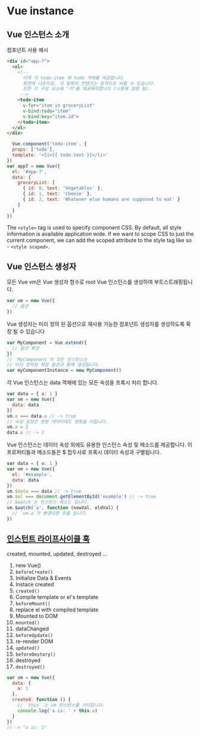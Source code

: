 # Vue instance

## Vue 인스턴스 소개

  컴포넌트 사용 예시
  ```html
  <div id="app-7">
    <ol>
      <!--
        이제 각 todo-item 에 todo 객체를 제공합니다.
        화면에 나오므로, 각 항목의 컨텐츠는 동적으로 바뀔 수 있습니다.
        또한 각 구성 요소에 "키"를 제공해야합니다 (나중에 설명 됨).
       -->
      <todo-item
        v-for="item in groceryList"
        v-bind:todo="item"
        v-bind:key="item.id">
      </todo-item>
    </ol>
  </div>
  ```
  ```js
    Vue.component('todo-item', {
    props: ['todo'],
    template: '<li>{{ todo.text }}</li>'
  })
  var app7 = new Vue({
    el: '#app-7',
    data: {
      groceryList: [
        { id: 0, text: 'Vegetables' },
        { id: 1, text: 'Cheese' },
        { id: 2, text: 'Whatever else humans are supposed to eat' }
      ]
    }
  })
  ```

  The `<style>` tag is used to specify component CSS. By default, all style information is available application wide. If we want to scope CSS to just the current component, we can add the scoped attribute to the style tag like so - `<style scoped>`.

## Vue 인스턴스 생성자

모든 Vue vm은 Vue 생성자 함수로 root Vue 인스턴스를 생성하여 부트스트래핑됩니다.
  ```js
  var vm = new Vue({
    // 옵션
  })
  ```

Vue 생성자는 미리 정의 된 옵션으로 재사용 가능한 컴포넌트 생성자를 생성하도록 확장 될 수 있습니다
  ```js
  var MyComponent = Vue.extend({
    // 옵션 확장
  })
  // `MyComponent`의 모든 인스턴스는
  // 미리 정의된 확장 옵션과 함께 생성됩니다.
  var myComponentInstance = new MyComponent()
  ```

각 Vue 인스턴스는 data 객체에 있는 모든 속성을 프록시 처리 합니다.
  ```js
  var data = { a: 1 }
  var vm = new Vue({
    data: data
  })
  vm.a === data.a // -> true
  // 속성 설정은 원본 데이터에도 영향을 미칩니다.
  vm.a = 2
  data.a // -> 2
  ```

Vue 인스턴스는 데이터 속성 외에도 유용한 인스턴스 속성 및 메소드를 제공합니다. 이 프로퍼티들과 메소드들은 $ 접두사로 프록시 데이터 속성과 구별됩니다.
  ```js
  var data = { a: 1 }
  var vm = new Vue({
    el: '#example',
    data: data
  })
  vm.$data === data // -> true
  vm.$el === document.getElementById('example') // -> true
  // $watch 는 인스턴스 메소드 입니다.
  vm.$watch('a', function (newVal, oldVal) {
    // `vm.a`가 변경되면 호출 됩니다.
  })
  ```

## [인스턴트 라이프사이클 훅](https://kr.vuejs.org/v2/guide/instance.html#%EB%9D%BC%EC%9D%B4%ED%94%84%EC%82%AC%EC%9D%B4%ED%81%B4-%EB%8B%A4%EC%9D%B4%EC%96%B4%EA%B7%B8%EB%9E%A8)

created, mounted, updated, destroyed ...

1. new Vue()
1. `beforeCreate()`
1. Initialize Data & Events
1. Instace created
1. `created()`
1. Compile template or el's template
1. `beforeMount()`
1. replace el with compiled template
1. Mounted to DOM
1. `mounted()`
1. dataChanged
1. `beforeUpdate()`
1. re-render DOM
1. `updated()`
1. `beforeDestory()`
1. destroyed
1. `destroyed()`

```js
var vm = new Vue({
  data: {
    a: 1
  },
  created: function () {
    // `this` 는 vm 인스턴스를 가리킵니다.
    console.log('a is: ' + this.a)
  }
})
// -> "a is: 1"
```
